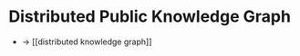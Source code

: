 # Distributed Public Knowledge Graph

- -> [[distributed knowledge graph]]


[//begin]: # "Autogenerated link references for markdown compatibility"
[distributed-knowledge-graph]: distributed-knowledge-graph "Distributed Knowledge Graph"
[//end]: # "Autogenerated link references"